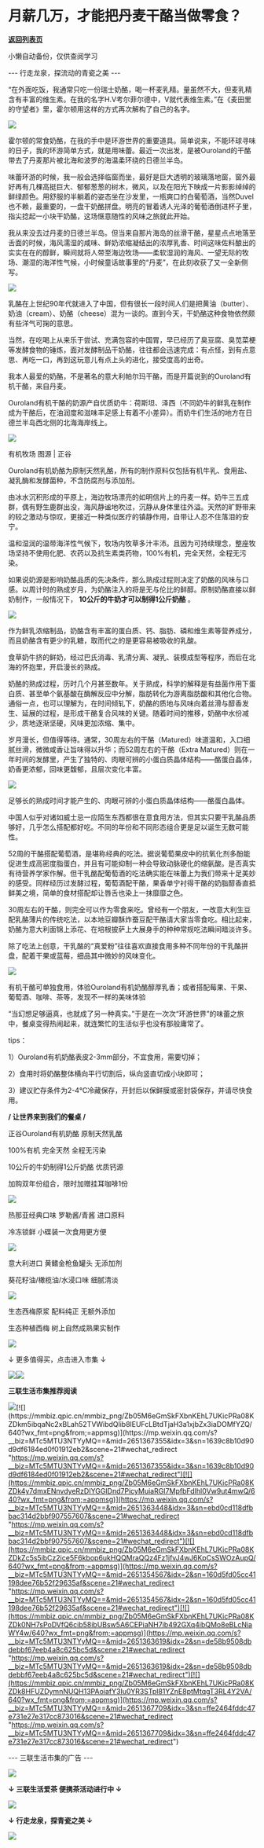 # 月薪几万，才能把丹麦干酪当做零食？

[**返回列表页**](/gzh/三联生活周刊)

小懒自动备份，仅供查阅学习

\--- 行走龙泉，探流动的青瓷之美 ---

“在外面吃饭，我通常只吃一份瑞士奶酪，喝一杯麦乳精。量虽然不大，但麦乳精含有丰富的维生素。在我的名字H.V考尔菲尔德中，V就代表维生素。”在《麦田里的守望者》里，霍尔顿用这样的方式再次解构了自己的名字。

![](https://mmbiz.qpic.cn/mmbiz_jpg/Zb05M6eGmSkFXbnKEhL7UKicPRa08KZDkG5VJicUZgThHavXhgzzJNpYibaxiaPhffDEJK58yicQLHjUJ9nx7bgFtibw/640?wx_fmt=jpeg&from;=appmsg)

  

霍尔顿的常食奶酪，在我的手中是环游世界的重要道具。简单说来，不能环球寻味的日子，我的环游简单方式，就是用味蕾。最近一次出发，是被Ouroland的干酪带去了丹麦那片被北海和波罗的海温柔环绕的日德兰半岛。

味蕾环游的时候，我一般会选择临窗而坐，最好是巨大透明的玻璃落地窗，窗外最好再有几棵高挺巨大、郁郁葱葱的树木，微风，以及在阳光下映成一片影影绰绰的鲜绿颜色。用舒服的半躺着的姿态坐在沙发里，一瓶爽口的白葡萄酒，当然Duvel也不赖，最重要的，一盘干奶酪拼盘。明亮的冒着诱人光泽的葡萄酒倒进杯子里，指尖捻起一小块干奶酪，这场惬意随性的风味之旅就此开始。

我从来没去过丹麦的日德兰半岛。但当来自那片海岛的丝滑干酪，星星点点地落至舌面的时候，海风濡湿的咸味、鲜奶浓缩凝结出的浓厚乳香、时间这味佐料酿出的实实在在的醇鲜，瞬间就将人带至海边牧场——柔软湿润的海风、一望无际的牧场、潮湿的海洋性气候，小时候童话故事里的“丹麦”，在此刻收获了又一全新侧写。

![](https://mmbiz.qpic.cn/mmbiz_jpg/Zb05M6eGmSkFXbnKEhL7UKicPRa08KZDkQsTXgte4XAtX9g8IicT2C7X4IVxd9RzNQMvicD9L6pkM34rt7jyxnheA/640?wx_fmt=jpeg&from;=appmsg)

  

乳酪在上世纪90年代就进入了中国，但有很长一段时间人们是把黄油（butter）、奶油（cream）、奶酪（cheese）混为一谈的。直到今天，干奶酪这种食物依然颇有些洋气可掬的意思。

当然，在吃喝上从来乐于尝试、充满包容的中国胃，早已经历了臭豆腐、臭苋菜梗等发酵食物的锤炼，面对发酵制品干奶酪，往往都会迅速完成：有点怪，到有点意思、再吃一口，再到这玩意儿有点上头的进化，接受度高的出奇。

我本人最爱的奶酪，不是著名的意大利帕尔玛干酪，而是开篇说到的Ouroland有机干酪，来自丹麦。

Ouroland有机干酪的奶源产自优质奶牛：荷斯坦、泽西（不同奶牛的鲜乳在制作成为干酪后，在油润度和滋味丰足感上有着不小差异）。而奶牛们生活的地方在日德兰半岛西北侧的北海海岸线上。

![](https://mmbiz.qpic.cn/mmbiz_jpg/Zb05M6eGmSkFXbnKEhL7UKicPRa08KZDkYuh8NTxryIibZjVtPr2aaS7GtyUiciceYlwOwWGb9c37eicnOteky0EKdA/640?wx_fmt=jpeg&from;=appmsg)

有机牧场 图源 | 正谷

Ouroland有机奶酪为原制天然乳酪，所有的制作原料仅包括有机牛乳、食用盐、凝乳酶和发酵菌种，不含防腐剂与添加剂。

由冰水沉积形成的平原上，海边牧场漂亮的如明信片上的丹麦一样。奶牛三五成群，偶有野生鹿群出没，海风静谧地吹过，沉静从身体里往外溢。天然的旷野带来的较之激动与惊叹，更接近一种类似医疗的镇静作用，自带让人忍不住落泪的安宁。

温和湿润的温带海洋性气候下，牧场内牧草多汁丰沛。且因为可持续理念，整座牧场坚持不使用化肥、农药以及抗生素类药物，100%有机，完全天然，全程无污染。

如果说奶源是影响奶酪品质的先决条件，那么熟成过程则决定了奶酪的风味与口感。以周计时的熟成岁月，为奶酪注入的将是无与伦比的鲜醇。原制奶酪直接以鲜奶制作，一般情况下，
**10公斤的牛奶才可以制得1公斤奶酪** 。

![](https://mmbiz.qpic.cn/mmbiz_jpg/Zb05M6eGmSkFXbnKEhL7UKicPRa08KZDkQRr5WEJQm07PJjWeviag63C97yBHMNDnTyia9ueHZXKzA6zmpoeuO5DA/640?wx_fmt=jpeg&from;=appmsg)

作为鲜乳浓缩制品，奶酪含有丰富的蛋白质、钙、脂肪、磷和维生素等营养成分，而且奶酪含有更少的乳糖，取而代之的是更容易被吸收的乳酸。

食草奶牛挤的鲜奶，经过巴氏消毒、乳清分离、凝乳、装模成型等程序，而后在北海的怀抱里，开启漫长的熟成。

奶酪的熟成过程，历时几个月甚至数年。关于熟成，科学的解释是有益菌作用下蛋白质、甚至单个氨基酸在酶解反应中分解，脂肪转化为游离脂肪酸和其他化合物。通俗一点，也可以理解为，在时间倾轧下，奶酪的质地与风味向着丝滑与醇香发生、延展的过程，是形成干酪复合风味的关键。随着时间的推移，奶酪中水份减少，质地逐渐坚硬，风味更加浓缩、集中。

岁月漫长，但值得等待。通常，30周左右的干酪（Matured）味道温和，入口细腻丝滑，微微咸香让旨味得以升华；而52周左右的干酪（Extra
Matured）则在一年时间的发酵里，产生了独特的、肉眼可辨的小蛋白质晶体结构——酪蛋白晶体，奶香更浓郁，回味更馥郁，且层次变化丰富。

![](https://mmbiz.qpic.cn/mmbiz_png/Zb05M6eGmSkFXbnKEhL7UKicPRa08KZDkZ02ib3sa536MV89Y9Tf1RvwxEb8yJibS328ic8UaDWXv6jVNxwmNEc3aA/640?wx_fmt=png&from;=appmsg)

足够长的熟成时间才能产生的、肉眼可辨的小蛋白质晶体结构——酪蛋白晶体。

中国人似乎对诸如威士忌一应陌生东西都很在意食用方法，但其实只要干乳酪品质够好，几乎怎么搭配都好吃。不同的年份和不同形态组合更是足以诞生无数可能性。

52周的干酪搭配葡萄酒，是堪称经典的吃法。据说葡萄果皮中的抗氧化剂多酚能促进生成高密度脂蛋白，并且有可能抑制一种会导致动脉硬化的缩氨酸。是否真实有待营养学家作解。但干乳酪配葡萄酒的吃法确实能在味蕾上为我们带来十足美妙的感受。同样经历过发酵过程，葡萄酒配干酪，果香单宁衬得干酪的奶脂醇香直抵鲜美之境，简单的食材搭配却让唇舌也染上一抹靡靡之色。

30周左右的干酪，则完全可以作为零食来吃。曾经有一个朋友，一改意大利生豆配乳酪薄片的传统吃法，以本地豆瓣酥炸蚕豆配干酪请大家当零食吃。相比起来，奶酪为意大利面锦上添花、在培根披萨上大展身手的种种常规吃法瞬间暗淡许多。

除了吃法上创意，干乳酪的“真爱粉”往往喜欢直接食用多种不同年份的干乳酪拼盘，配着干果或蓝莓，细品其中微妙的风味变化。

![](https://mmbiz.qpic.cn/mmbiz_jpg/Zb05M6eGmSkFXbnKEhL7UKicPRa08KZDkE98zjiay98wLWzLx3OVZVnuYvgj3tibVD64ic8ttln5asN5ibACC18zeTA/640?wx_fmt=jpeg&from;=appmsg)

有机干酪可单独食用，体验Ouroland有机奶酪醇厚乳香；或者搭配莓果、干果、葡萄酒、咖啡、茶等，发现不一样的美味体验

“当幻想足够逼真，也就成了另一种真实。”于是在一次次“环游世界”的味蕾之旅中，餐桌变得热闹起来，就连繁忙的生活似乎也没有那般庸常了。

tips：

1）Ouroland有机奶酪表皮2-3mm部分，不宜食用，需要切掉；

2）食用时将奶酪整体横向平行切割后，纵向竖直切成小块即可；

3）建议贮存条件为2-4℃冷藏保存，开封后以保鲜膜或密封袋保存，并请尽快食用。

 **/ 让世界来到我们的餐桌 /**

正谷Ouroland有机奶酪 原制天然乳酪

100%有机 完全天然 全程无污染

10公斤的牛奶制得1公斤奶酪 优质钙源

加购双年份组合，限时加赠挂耳咖啡1份

[![](https://mmbiz.qpic.cn/mmbiz_png/Zb05M6eGmSkFXbnKEhL7UKicPRa08KZDkWnUzU0CI5FZIvvwxaPcDMxZmuMckOZ63w3dISrfD9ZSe2pWrEWornw/640?wx_fmt=png&from;=appmsg)](
"link")

热那亚经典口味 罗勒酱/青酱 进口原料

冷冻锁鲜 小碟装一次食用更方便

[![](https://mmbiz.qpic.cn/mmbiz_png/Zb05M6eGmSkFXbnKEhL7UKicPRa08KZDkDeCPibyIsRibYKMHzVkI6NV53l3RMaicrb5b8wXMqVdhC7zA1SJG9voGw/640?wx_fmt=png&from;=appmsg)](
"link")

意大利进口 黄鳍金枪鱼罐头 无添加剂

葵花籽油/橄榄油/水浸口味 细腻清淡

[![](https://mmbiz.qpic.cn/mmbiz_png/Zb05M6eGmSkFXbnKEhL7UKicPRa08KZDkANOzEIh6Cic0oXxhamVqCpDrGxTUbiaYOBBAOCEuxsV7yBSVDAgkic1ag/640?wx_fmt=png&from;=appmsg)](
"link")

生态西梅原浆 配料纯正 无额外添加

生态种植西梅 树上自然成熟果实制作

[![](https://mmbiz.qpic.cn/mmbiz_png/Zb05M6eGmSkFXbnKEhL7UKicPRa08KZDk4xsAwMcSjdIHOa1Wna6IU71oricqHlJ5M1rxWy7zmL8RflXa8RZJddA/640?wx_fmt=png&from;=appmsg)](
"link")

↓ 更多值得买，点击进入市集 ↓

[![](https://mmbiz.qpic.cn/mmbiz_jpg/Zb05M6eGmSkFXbnKEhL7UKicPRa08KZDkkIz1UFwpu6sF5AhTUTib0fCpQBDicFRWR6r2k1up1CibzR6o4BVibcZKGg/640?wx_fmt=jpeg&from;=appmsg)](
"link")![](https://mmbiz.qpic.cn/mmbiz_gif/Zb05M6eGmSkFXbnKEhL7UKicPRa08KZDkPF2uRWkiczMsQ4KyuEYiaOqUAdWuPKW06bqt8IDhWZEdQicltljWtWibyw/640?wx_fmt=gif&from;=appmsg)

 **三联生活市集推荐阅读**

[![](https://mmbiz.qpic.cn/mmbiz_png/Zb05M6eGmSkFXbnKEhL7UKicPRa08KZDkz7mpfAQdOdLia6wJoia38SLTcTD8bHwhQZdqibeQ90qqGSy6Jm17ESslw/640?wx_fmt=png&from;=appmsg)](https://mp.weixin.qq.com/s?__biz=MTc5MTU3NTYyMQ==&mid=2651365540&idx=3&sn=d6b197d374bc91c5e6700706fb7a0f17&scene=21#wechat_redirect
"https://mp.weixin.qq.com/s?__biz=MTc5MTU3NTYyMQ==&mid=2651365540&idx=3&sn=d6b197d374bc91c5e6700706fb7a0f17&scene=21#wechat_redirect")[![](https://mmbiz.qpic.cn/mmbiz_png/Zb05M6eGmSkFXbnKEhL7UKicPRa08KZDkm5ibqaNc2xBLah52TVWibdQlib8lEUFcLBtdTjaH3a1xjbZx3iaDOMfYZQ/640?wx_fmt=png&from;=appmsg)](https://mp.weixin.qq.com/s?__biz=MTc5MTU3NTYyMQ==&mid=2651367355&idx=3&sn=1639c8b10d90d9df6184ed0f01912eb2&scene=21#wechat_redirect
"https://mp.weixin.qq.com/s?__biz=MTc5MTU3NTYyMQ==&mid=2651367355&idx=3&sn=1639c8b10d90d9df6184ed0f01912eb2&scene=21#wechat_redirect")[![](https://mmbiz.qpic.cn/mmbiz_png/Zb05M6eGmSkFXbnKEhL7UKicPRa08KZDk4y7dmxENnvdyeRzDIYGGIDnd7PicyMuiaRGI7MpfbFdIhl0Vw9ut4mwQ/640?wx_fmt=png&from;=appmsg)](https://mp.weixin.qq.com/s?__biz=MTc5MTU3NTYyMQ==&mid=2651363448&idx=3&sn=ebd0cd118dfbbac314d2bbf907557607&scene=21#wechat_redirect
"https://mp.weixin.qq.com/s?__biz=MTc5MTU3NTYyMQ==&mid=2651363448&idx=3&sn=ebd0cd118dfbbac314d2bbf907557607&scene=21#wechat_redirect")[![](https://mmbiz.qpic.cn/mmbiz_png/Zb05M6eGmSkFXbnKEhL7UKicPRa08KZDkZc5s5ibCz2ice5F6kbop6ukHQQMraQQz4Fz1jfvJ4wJ6KpCsSWOzAupQ/640?wx_fmt=png&from;=appmsg)](https://mp.weixin.qq.com/s?__biz=MTc5MTU3NTYyMQ==&mid=2651354567&idx=2&sn=160d5fd05cc41198dee76b52f29635af&scene=21#wechat_redirect
"https://mp.weixin.qq.com/s?__biz=MTc5MTU3NTYyMQ==&mid=2651354567&idx=2&sn=160d5fd05cc41198dee76b52f29635af&scene=21#wechat_redirect")[![](https://mmbiz.qpic.cn/mmbiz_png/Zb05M6eGmSkFXbnKEhL7UKicPRa08KZDk0NH7sPoDVfQ6cib58ibUBsw5A6CEPiaNH7ib492GXq4ibQMo8eBLcNiaWY4w/640?wx_fmt=png&from;=appmsg)](https://mp.weixin.qq.com/s?__biz=MTc5MTU3NTYyMQ==&mid=2651363619&idx=2&sn=de58b9508dbdebbf67eeb4a8c625bc5d&scene=21#wechat_redirect
"https://mp.weixin.qq.com/s?__biz=MTc5MTU3NTYyMQ==&mid=2651363619&idx=2&sn=de58b9508dbdebbf67eeb4a8c625bc5d&scene=21#wechat_redirect")[![](https://mmbiz.qpic.cn/mmbiz_png/Zb05M6eGmSkFXbnKEhL7UKicPRa08KZDk8HFUZDymnNUQH13PAoiafY3Iu0YR3STpl81YZnE8ptMtqgT3RL4Y2VA/640?wx_fmt=png&from;=appmsg)](https://mp.weixin.qq.com/s?__biz=MTc5MTU3NTYyMQ==&mid=2651367709&idx=3&sn=ffe2464fddc47e731e27e317cc873016&scene=21#wechat_redirect
"https://mp.weixin.qq.com/s?__biz=MTc5MTU3NTYyMQ==&mid=2651367709&idx=3&sn=ffe2464fddc47e731e27e317cc873016&scene=21#wechat_redirect")

\--- 三联生活市集的广告 ---

![](https://mmbiz.qpic.cn/mmbiz_jpg/Zb05M6eGmSkFXbnKEhL7UKicPRa08KZDkAdptR5WoGebwv3tibXJtej0JahQ52gicNXwpdKrnm5nsNNKeaw2KphDA/640?wx_fmt=jpeg&from;=appmsg)

 **↓ 三联生活爱茶 便携茶活动进行中 ↓**

[![](https://mmbiz.qpic.cn/mmbiz_jpg/Zb05M6eGmSkFXbnKEhL7UKicPRa08KZDkZ6IZaia8BuUH1fSL5Ft1FIAEZlBlVbp5bEJgQKCJvUMohYboO1ciag6g/640?wx_fmt=jpeg&from;=appmsg)](
"link")

  

 **↓ 行走龙泉，探青瓷之美 ↓**

![](https://mmbiz.qpic.cn/mmbiz_jpg/Zb05M6eGmSkFXbnKEhL7UKicPRa08KZDktY5OVFo9gDh0ib7FNa28PBBG5Xl0rMHPux0eqbQIsZmlFEYRCWDCH1w/640?wx_fmt=jpeg&from;=appmsg)

